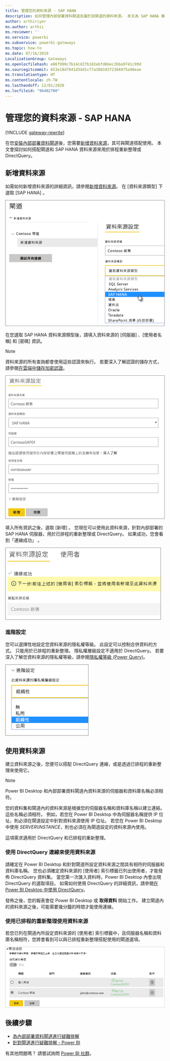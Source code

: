 ```yaml
---
title: 管理您的資料來源 - SAP HANA
description: 如何管理內部部署資料閘道及屬於該閘道的資料來源。 本文為 SAP HANA 專用。
author: arthiriyer
ms.author: arthii
ms.reviewer: ''
ms.service: powerbi
ms.subservice: powerbi-gateways
ms.topic: how-to
ms.date: 07/16/2019
LocalizationGroup: Gateways
ms.openlocfilehash: e06f990c7b14cd27b182ebfd6bec2bba9741c99d
ms.sourcegitcommit: 653e18d7041d3dd1cf7a38010372366975a98eae
ms.translationtype: HT
ms.contentlocale: zh-TW
ms.lasthandoff: 12/01/2020
ms.locfileid: "96402700"
---
```

# <a name="manage-your-data-source---sap-hana"></a>管理您的資料來源 - SAP HANA

[!INCLUDE [gateway-rewrite](../includes/gateway-rewrite.md)]

在您[安裝內部部署資料閘道](/data-integration/gateway/service-gateway-install)後，您需要[新增資料來源](service-gateway-data-sources.md#add-a-data-source)，其可與閘道搭配使用。 本文會探討如何搭配閘道和 SAP HANA 資料來源來用於排程重新整理或 DirectQuery。

## <a name="add-a-data-source"></a>新增資料來源

如需如何新增資料來源的詳細資訊，請參閱[新增資料來源](service-gateway-data-sources.md#add-a-data-source)。 在 [資料來源類型]  下選取 [SAP HANA]  。

![新增 SAP HANA 資料來源](media/service-gateway-enterprise-manage-sap/datasourcesettings2-sap.png)

在您選取 SAP HANA 資料來源類型後，請填入資料來源的 [伺服器]  、[使用者名稱]  和 [密碼]  資訊。

> [!NOTE]
> 資料來源的所有查詢都會使用這些認證來執行。 若要深入了解認證的儲存方式，請參閱[在雲端中儲存加密認證](service-gateway-data-sources.md#store-encrypted-credentials-in-the-cloud)。

![填入資料來源設定](media/service-gateway-enterprise-manage-sap/datasourcesettings3-sap.png)

填入所有資訊之後，選取 [新增]  。 您現在可以使用此資料來源，針對內部部署的 SAP HANA 伺服器，用於已排程的重新整理或 DirectQuery。 如果成功，您會看到「連線成功」  。

![顯示連線狀態](media/service-gateway-enterprise-manage-sap/datasourcesettings4.png)

### <a name="advanced-settings"></a>進階設定

您可以選擇性地設定您資料來源的隱私權等級。 此設定可以控制合併資料的方式。 只能用於已排程的重新整理。 隱私權層級設定不適用於 DirectQuery。 若要深入了解您資料來源的隱私權等級，請參閱[隱私權等級 (Power Query)](https://support.office.com/article/Privacy-levels-Power-Query-CC3EDE4D-359E-4B28-BC72-9BEE7900B540)。

![設定隱私權等級](media/service-gateway-enterprise-manage-sap/datasourcesettings9.png)

## <a name="use-the-data-source"></a>使用資料來源

建立資料來源之後，您便可以搭配 DirectQuery 連線，或是透過已排程的重新整理來使用它。

> [!NOTE]
> Power BI Desktop 和內部部署資料閘道內資料來源的伺服器和資料庫名稱必須相符。

您的資料集和閘道內的資料來源是根據您的伺服器名稱和資料庫名稱以建立連結。 這些名稱必須相符。 例如，若您在 Power BI Desktop 中為伺服器名稱提供 IP 位址，則必須在閘道設定中針對資料來源使用 IP 位址。 若您在 Power BI Desktop 中使用 *SERVER\INSTANCE*，則也必須在為閘道設定的資料來源內使用。

這項需求適用於 DirectQuery 和已排程的重新整理。

### <a name="use-the-data-source-with-directquery-connections"></a>使用 DirectQuery 連線來使用資料來源

請確定在 Power BI Desktop 和針對閘道所設定資料來源之間具有相符的伺服器和資料庫名稱。 您也必須確定資料來源的 [使用者]  索引標籤已列出使用者，才能發佈 DirectQuery 資料集。 當您第一次匯入資料時，Power BI Desktop 內會出現 DirectQuery 的選取項目。 如需如何使用 DirectQuery 的詳細資訊，請參閱[在 Power BI Desktop 中使用 DirectQuery](desktop-use-directquery.md)。

發佈之後，您的報表會從 Power BI Desktop 或 **取得資料** 開始工作。 建立閘道內的資料來源之後，可能需要幾分鐘的時間才能使用連線。

### <a name="use-the-data-source-with-scheduled-refresh"></a>使用已排程的重新整理使用資料來源

若您已列在閘道內所設定資料來源的 [使用者]  索引標籤中，且伺服器名稱和資料庫名稱相符，您將會看到可以與已排程重新整理搭配使用的閘道選項。

![顯示使用者](media/service-gateway-enterprise-manage-sap/powerbi-gateway-enterprise-schedule-refresh.png)

## <a name="next-steps"></a>後續步驟

* [為內部部署資料閘道進行疑難排解](/data-integration/gateway/service-gateway-tshoot)
* [針對閘道進行疑難排解 - Power BI](service-gateway-onprem-tshoot.md) 

有其他問題嗎？ 請嘗試詢問 [Power BI 社群](https://community.powerbi.com/)。
